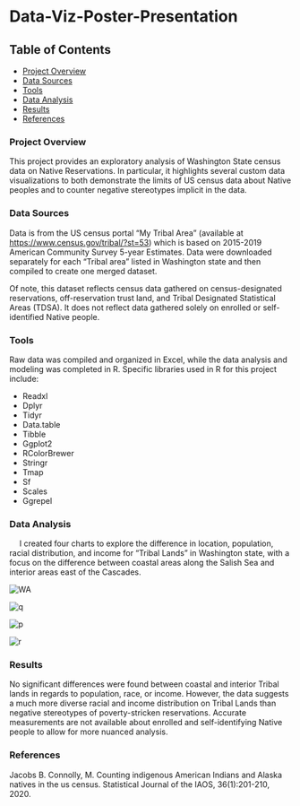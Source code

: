 # Data-Viz-Poster-Presentation

## Table of Contents

- [Project Overview](#project-overview)
- [Data Sources](#data-sources)
- [Tools](#tools)
- [Data Analysis](#data-analysis)
- [Results](#results)
- [References](#references)

### Project Overview
This project provides an exploratory analysis of Washington State census data on Native Reservations. In particular, it highlights several custom data visualizations to both demonstrate the limits of US census data about Native peoples and to counter negative stereotypes implicit in the data.

### Data Sources
Data is from the US census portal “My Tribal Area” (available at https://www.census.gov/tribal/?st=53) which is based on 2015-2019 American Community Survey 5-year Estimates. Data were downloaded separately for each “Tribal area” listed in Washington state and then compiled to create one merged dataset. 

Of note, this dataset reflects census data gathered on census-designated reservations, off-reservation trust land, and Tribal Designated Statistical Areas (TDSA). It does not reflect data gathered solely on enrolled or self-identified Native people.

### Tools
Raw data was compiled and organized in Excel, while the data analysis and modeling was completed in R. Specific libraries used in R for this project include:

- Readxl
- Dplyr
- Tidyr
- Data.table
- Tibble
- Ggplot2
- RColorBrewer
- Stringr
- Tmap
- Sf
- Scales
- Ggrepel

### Data Analysis
 
I created four charts to explore the difference in location, population, racial distribution, and income for “Tribal Lands” in Washington state, with a focus on the difference between coastal areas along the Salish Sea and interior areas east of the Cascades.

![WA](https://github.com/lucaskolson/Data-Viz-Poster-Presentation/assets/91341415/ebba107c-95a6-45bc-9fa9-b700b5343930)

![q](https://github.com/lucaskolson/Data-Viz-Poster-Presentation/assets/91341415/f99d427b-1391-4d67-a88a-23efed880a04)

![p](https://github.com/lucaskolson/Data-Viz-Poster-Presentation/assets/91341415/80f81f41-2e4a-4f33-9944-b856d860e2a5)

![r](https://github.com/lucaskolson/Data-Viz-Poster-Presentation/assets/91341415/daadaade-8334-4ce6-b3c8-fb1f0b4f1ee1)



### Results
No significant differences were found between coastal and interior Tribal lands in regards to population, race, or income. However, the data suggests a much more diverse racial and income distribution on Tribal Lands than negative stereotypes of poverty-stricken reservations. Accurate measurements are not available about enrolled and self-identifying Native people to allow for more nuanced analysis.

### References
Jacobs B. Connolly, M. Counting indigenous American Indians and Alaska natives in the us census. Statistical Journal of the IAOS, 36(1):201-210, 2020.
